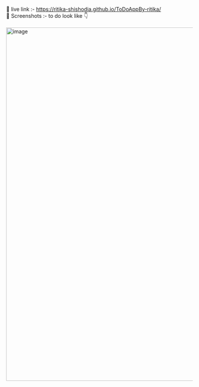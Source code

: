 📌 live link :- https://ritika-shishodia.github.io/ToDoAppBy-ritika/ <br>
📌 Screenshots :- to do look like 👇 <br><br> 
 <img width="951" alt="image" src="https://user-images.githubusercontent.com/122371758/213274185-b25a6b6f-1d7b-4b80-8b51-e4ba3cd6c1cb.png">

     
